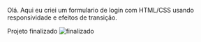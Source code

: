 Olá. 
Aqui eu criei um formulario de login com HTML/CSS usando responsividade e efeitos de transição.

Projeto finalizado
![finalizado](https://user-images.githubusercontent.com/75036802/130107073-363de024-26b4-4236-93e8-73d944f1525d.jpg)
